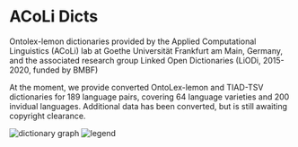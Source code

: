 # ACoLi Dicts
Ontolex-lemon dictionaries provided by the Applied Computational Linguistics (ACoLi) lab at Goethe Universität Frankfurt am Main, Germany, and the associated research group Linked Open Dictionaries (LiODi, 2015-2020, funded by BMBF)

At the moment, we provide converted OntoLex-lemon and TIAD-TSV dictionaries for 189 language pairs, covering 64 language varieties and 200 invidual languages.
Additional data has been converted, but is still awaiting copyright clearance.

![dictionary graph](https://github.com/acoli-repo/acoli-dicts/raw/master/dicts.gif "Dictionary graph") ![legend](https://github.com/acoli-repo/acoli-dicts/raw/master/legend.gif "")
